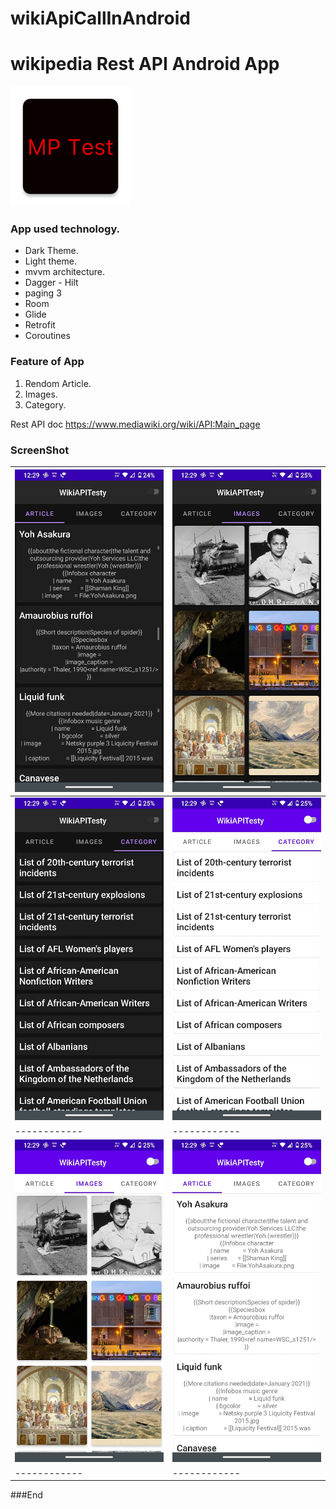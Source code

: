 # wikiApiCallInAndroid
# wikipedia Rest API Android App

![](https://raw.githubusercontent.com/murleepatle/wikiApiCallInAndroid/master/app/src/main/res/mipmap-xxxhdpi/ic_launcher.png)



### App used technology.
- Dark Theme.
- Light theme.
- mvvm architecture.
- Dagger - Hilt
- paging 3
- Room
- Glide
- Retrofit
- Coroutines

### Feature of App
1. Rendom  Article.
2. Images.
3. Category.

Rest API doc  https://www.mediawiki.org/wiki/API:Main_page

### ScreenShot
| ![](https://raw.githubusercontent.com/murleepatle/wikiApiCallInAndroid/master/screenshot/img-Screenshot1.jpeg)  | ![](https://raw.githubusercontent.com/murleepatle/wikiApiCallInAndroid/master/screenshot/img-Screenshot2.jpeg)|
| ------------ | ------------ |
|  ![](https://raw.githubusercontent.com/murleepatle/wikiApiCallInAndroid/master/screenshot/img-Screenshot3.jpeg)  | ![](https://raw.githubusercontent.com/murleepatle/wikiApiCallInAndroid/master/screenshot/img-Screenshot4.jpeg)|
| ------------ | ------------ |
|  ![](https://raw.githubusercontent.com/murleepatle/wikiApiCallInAndroid/master/screenshot/img-Screenshot5.jpeg)  | ![](https://raw.githubusercontent.com/murleepatle/wikiApiCallInAndroid/master/screenshot/img-Screenshot6.jpeg)|
| ------------ | ------------ |



###End
